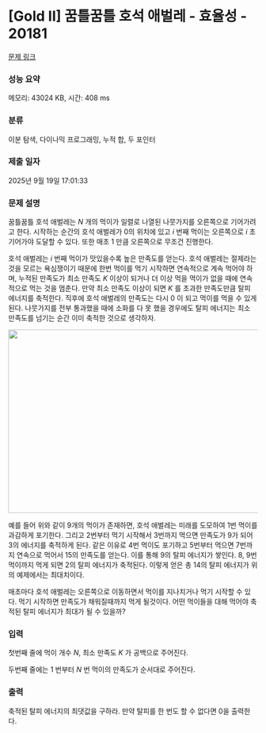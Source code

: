 # [Gold II] 꿈틀꿈틀 호석 애벌레 - 효율성 - 20181 

[문제 링크](https://www.acmicpc.net/problem/20181) 

### 성능 요약

메모리: 43024 KB, 시간: 408 ms

### 분류

이분 탐색, 다이나믹 프로그래밍, 누적 합, 두 포인터

### 제출 일자

2025년 9월 19일 17:01:33

### 문제 설명

<p>꿈틀꿈틀 호석 애벌레는 <em>N</em> 개의 먹이가 일렬로 나열된 나뭇가지를 오른쪽으로 기어가려고 한다. 시작하는 순간의 호석 애벌레가 0의 위치에 있고 <em>i </em>번째 먹이는 오른쪽으로 <em>i </em>초 기어가야 도달할 수 있다. 또한 매초 1 만큼 오른쪽으로 무조건 진행한다.</p>

<p>호석 애벌레는 <em>i</em> 번째 먹이가 맛있을수록 높은 만족도를 얻는다. 호석 애벌레는 절제라는 것을 모르는 욕심쟁이기 때문에 한번 먹이를 먹기 시작하면 연속적으로 계속 먹어야 하며, 누적된 만족도가 최소 만족도 <em>K</em>  이상이 되거나 더 이상 먹을 먹이가 없을 때에 연속적으로 먹는 것을 멈춘다. 만약 최소 만족도 이상이 되면 <em>K </em>를 초과한 만족도만큼 탈피 에너지를 축적한다. 직후에 호석 애벌레의 만족도는 다시 0 이 되고 먹이를 먹을 수 있게 된다. 나뭇가지를 전부 통과했을 때에 소화를 다 못 했을 경우에도 탈피 에너지는 최소 만족도를 넘기는 순간 이미 축적한 것으로 생각하자.</p>

<p style="text-align: center;"><img alt="" src="https://upload.acmicpc.net/6586d1b0-793c-4ec1-a4bd-4d5fa92343c2/-/preview/" style="height: 370px; width: 800px;"></p>

<p>예를 들어 위와 같이 9개의 먹이가 존재하면, 호석 애벌레는 미래를 도모하여 1번 먹이를 과감하게 포기한다. 그리고 2번부터 먹기 시작해서 3번까지 먹으면 만족도가 9가 되어 3의 에너지를 축적하게 된다. 같은 이유로 4번 먹이도 포기하고 5번부터 먹으면 7번까지 연속으로 먹어서 15의 만족도를 얻는다. 이를 통해 9의 탈피 에너지가 쌓인다. 8, 9번 먹이까지 먹게 되면 2의 탈피 에너지가 축적된다. 이렇게 얻은 총 14의 탈피 에너지가 위의 예제에서는 최대치이다.</p>

<p>매초마다 호석 애벌레는 오른쪽으로 이동하면서 먹이를 지나치거나 먹기 시작할 수 있다. 먹기 시작하면 만족도가 채워질때까지 먹게 될것이다. 어떤 먹이들을 대해 먹어야 축적된 탈피 에너지가 최대가 될 수 있을까?</p>

### 입력 

 <p>첫번째 줄에 먹이 개수 <em>N</em>, 최소 만족도 <em>K </em>가 공백으로 주어진다.</p>

<p>두번째 줄에는 1 번부터 <em>N </em>번 먹이의 만족도가 순서대로 주어진다.</p>

### 출력 

 <p>축적된 탈피 에너지의 최댓값을 구하라. 만약 탈피를 한 번도 할 수 없다면 0을 출력한다.</p>

